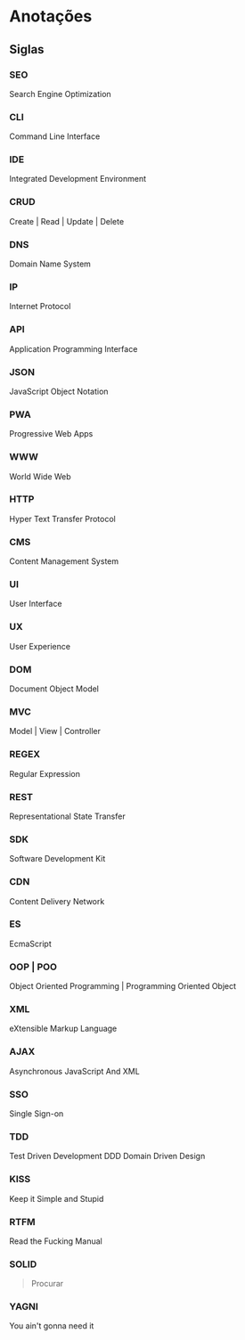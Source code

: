 # Anotações
## Siglas
### SEO
Search Engine Optimization
### CLI
Command Line Interface
### IDE
Integrated Development Environment
### CRUD
Create | Read | Update | Delete
### DNS
Domain Name System
### IP
Internet Protocol
### API
Application Programming Interface
### JSON
JavaScript Object Notation
### PWA
Progressive Web Apps
### WWW
World Wide Web
### HTTP
Hyper Text Transfer Protocol
### CMS
Content Management System
### UI
User Interface
### UX
User Experience
### DOM
Document Object Model
### MVC
Model | View | Controller
### REGEX
Regular Expression
### REST
Representational State Transfer
### SDK
Software Development Kit
### CDN
Content Delivery Network
### ES
EcmaScript
### OOP | POO
Object Oriented Programming | Programming Oriented Object
### XML
eXtensible Markup Language
### AJAX
Asynchronous JavaScript And XML
### SSO
Single Sign-on
### TDD
Test Driven Development
DDD
Domain Driven Design
### KISS
Keep it Simple and Stupid
### RTFM
Read the Fucking Manual
### SOLID
> Procurar
### YAGNI
You ain't gonna need it